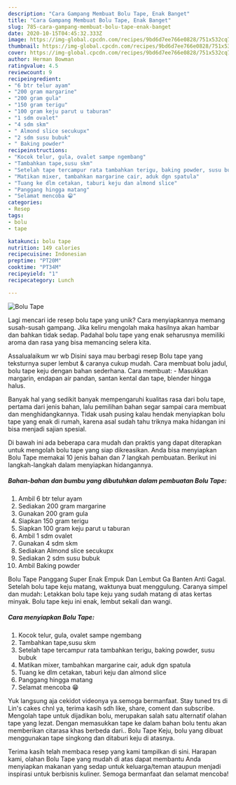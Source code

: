 ```yaml
---
description: "Cara Gampang Membuat Bolu Tape, Enak Banget"
title: "Cara Gampang Membuat Bolu Tape, Enak Banget"
slug: 785-cara-gampang-membuat-bolu-tape-enak-banget
date: 2020-10-15T04:45:32.333Z
image: https://img-global.cpcdn.com/recipes/9bd6d7ee766e0828/751x532cq70/bolu-tape-foto-resep-utama.jpg
thumbnail: https://img-global.cpcdn.com/recipes/9bd6d7ee766e0828/751x532cq70/bolu-tape-foto-resep-utama.jpg
cover: https://img-global.cpcdn.com/recipes/9bd6d7ee766e0828/751x532cq70/bolu-tape-foto-resep-utama.jpg
author: Herman Bowman
ratingvalue: 4.5
reviewcount: 9
recipeingredient:
- "6 btr telur ayam"
- "200 gram margarine"
- "200 gram gula"
- "150 gram terigu"
- "100 gram keju parut u taburan"
- "1 sdm ovalet"
- "4 sdm skm"
- " Almond slice secukupx"
- "2 sdm susu bubuk"
- " Baking powder"
recipeinstructions:
- "Kocok telur, gula, ovalet sampe ngembang"
- "Tambahkan tape,susu skm"
- "Setelah tape tercampur rata tambahkan terigu, baking powder, susu bubuk"
- "Matikan mixer, tambahkan margarine cair, aduk dgn spatula"
- "Tuang ke dlm cetakan, taburi keju dan almond slice"
- "Panggang hingga matang"
- "Selamat mencoba 😁"
categories:
- Resep
tags:
- bolu
- tape

katakunci: bolu tape 
nutrition: 149 calories
recipecuisine: Indonesian
preptime: "PT20M"
cooktime: "PT34M"
recipeyield: "1"
recipecategory: Lunch

---
```



![Bolu Tape](https://img-global.cpcdn.com/recipes/9bd6d7ee766e0828/751x532cq70/bolu-tape-foto-resep-utama.jpg)

Lagi mencari ide resep bolu tape yang unik? Cara menyiapkannya memang susah-susah gampang. Jika keliru mengolah maka hasilnya akan hambar dan bahkan tidak sedap. Padahal bolu tape yang enak seharusnya memiliki aroma dan rasa yang bisa memancing selera kita.

Assalualaikum wr wb Disini saya mau berbagi resep Bolu tape yang teksturnya super lembut &amp; caranya cukup mudah. Cara membuat bolu jadul, bolu tape keju dengan bahan sederhana. Cara membuat: - Masukkan margarin, endapan air pandan, santan kental dan tape, blender hingga halus.

Banyak hal yang sedikit banyak mempengaruhi kualitas rasa dari bolu tape, pertama dari jenis bahan, lalu pemilihan bahan segar sampai cara membuat dan menghidangkannya. Tidak usah pusing kalau hendak menyiapkan bolu tape yang enak di rumah, karena asal sudah tahu triknya maka hidangan ini bisa menjadi sajian spesial.


Di bawah ini ada beberapa cara mudah dan praktis yang dapat diterapkan untuk mengolah bolu tape yang siap dikreasikan. Anda bisa menyiapkan Bolu Tape memakai 10 jenis bahan dan 7 langkah pembuatan. Berikut ini langkah-langkah dalam menyiapkan hidangannya.

<!--inarticleads1-->

##### Bahan-bahan dan bumbu yang dibutuhkan dalam pembuatan Bolu Tape:

1. Ambil 6 btr telur ayam
1. Sediakan 200 gram margarine
1. Gunakan 200 gram gula
1. Siapkan 150 gram terigu
1. Siapkan 100 gram keju parut u taburan
1. Ambil 1 sdm ovalet
1. Gunakan 4 sdm skm
1. Sediakan  Almond slice secukupx
1. Sediakan 2 sdm susu bubuk
1. Ambil  Baking powder


Bolu Tape Panggang Super Enak Empuk Dan Lembut Ga Banten Anti Gagal. Setelah bolu tape keju matang, waktunya buat menggulung. Caranya simpel dan mudah: Letakkan bolu tape keju yang sudah matang di atas kertas minyak. Bolu tape keju ini enak, lembut sekali dan wangi. 

<!--inarticleads2-->

##### Cara menyiapkan Bolu Tape:

1. Kocok telur, gula, ovalet sampe ngembang
1. Tambahkan tape,susu skm
1. Setelah tape tercampur rata tambahkan terigu, baking powder, susu bubuk
1. Matikan mixer, tambahkan margarine cair, aduk dgn spatula
1. Tuang ke dlm cetakan, taburi keju dan almond slice
1. Panggang hingga matang
1. Selamat mencoba 😁


Yuk langsung aja cekidot videonya ya.semoga bermanfaat. Stay tuned trs di Lin&#39;s cakes chnl ya, terima kasih sdh like, share, coment dan subscribe. Mengolah tape untuk dijadikan bolu, merupakan salah satu alternatif olahan tape yang lezat. Dengan memasukkan tape ke dalam bahan bolu tentu akan memberikan citarasa khas berbeda dari.. Bolu Tape Keju, bolu yang dibuat menggunakan tape singkong dan ditaburi keju di atasnya. 

Terima kasih telah membaca resep yang kami tampilkan di sini. Harapan kami, olahan Bolu Tape yang mudah di atas dapat membantu Anda menyiapkan makanan yang sedap untuk keluarga/teman ataupun menjadi inspirasi untuk berbisnis kuliner. Semoga bermanfaat dan selamat mencoba!
